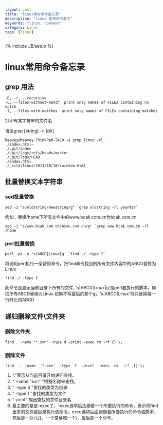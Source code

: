 ```yaml
---
layout: post
title: "linux常用命令备忘录"
description: "linux 常用命令备忘"
keywords: "linux, command"
category: Linux
tags: [linux]
---
```

{% include JB/setup %}


# linux常用命令备忘录

## grep 用法

	-R, -r, --recursive
	-L, --files-without-match  print only names of FILEs containing no match
	-l, --files-with-matches  print only names of FILEs containing matches

打印有某字符串的文件名

语法grep [string] -rl [dir]

	heavey@heavey-ThinkPad-T420:~$ grep linux -rl .
	./index.html~
	./.git/index
	./.git/logs/refs/heads/master
	./.git/logs/HEAD
	./index.html
	./_site/linux/2013/10/10/xwindow.html
	

## 批量替换文本字符串

### sed批量替换

	sed -i "s/oldstring/newstring/g" `grep oldstring -rl yourdir`

例如：替换/home下所有文件中的www.bcak.com.cn为bcak.com.cn

	sed -i "s/www.bcak.com.cn/bcak.com.cn/g" `grep www.bcak.com.cn -rl /home`


### perl批量替换

	perl -pi -e 's|ABCD|Linux|g' `find ./ -type f`

将调用perl执行一条替换命令，把find命令找到的所有文件内容中的ABCD替换为Linux

	find ./ -type f

此命令是显示当前目录下所有的文件, 's|ABCD|Linux|g'是perl要执行的脚本，即把所有ABCD替换为Linux
如果不写最后的那个g，'s|ABCD|Linux'将只替换每一行开头的ABCD 


## 递归删除文件\文件夹
 
### 删除文件夹

	find . -name "*.svn" -type d -print -exec rm -rf {} \; 
 
### 删除文件

	find  .  -name  '*.exe'  -type  f  -print  -exec  rm  -rf  {} \;

1. "."表示从当前目录开始递归查找。
2. “ -name "svn" "根据名称来查找。 
3. " -type d "查找的类型为目录 
4. " -type f "查找的类型为文件
5. "-print" 输出查找的文件目录名 
6. 最主要的是是-exec了，-exec选项后边跟着一个所要执行的命令，表示将find出来的文件或目录执行该命令。exec选项后面跟随着所要执行的命令或脚本，然后是一对儿{}，一个空格和一个\，最后是一个分号。 
 


